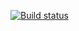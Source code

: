 [![Build status](https://ci.appveyor.com/api/projects/status/x0gvoyu04xtsgxcd?svg=true)](https://ci.appveyor.com/project/ApecsDm/requestorder)
